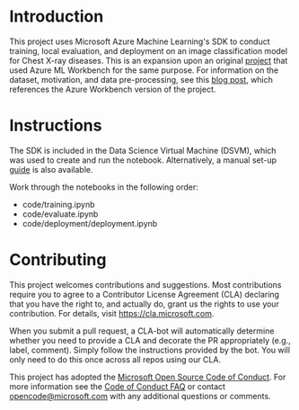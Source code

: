 
# Introduction

This project uses Microsoft Azure Machine Learning's SDK to conduct training, local evaluation, and deployment on an image classification model for Chest X-ray diseases. This is an expansion upon an original [project](https://github.com/Azure/AzureChestXRay) that used Azure ML Workbench for the same purpose. For information on the dataset, motivation, and data pre-processing, see this [blog post](https://blogs.technet.microsoft.com/machinelearning/2018/03/07/using-microsoft-ai-to-build-a-lung-disease-prediction-model-using-chest-x-ray-images/), which references the Azure Workbench version of the project.

# Instructions

The SDK is included in the Data Science Virtual Machine (DSVM), which was used to create and run the notebook. Alternatively, a manual set-up [guide](https://docs.microsoft.com/en-us/azure/machine-learning/service/quickstart-create-workspace-with-python) is also available.

Work through the notebooks in the following order:
- code/training.ipynb   
- code/evaluate.ipynb
- code/deployment/deployment.ipynb

# Contributing

This project welcomes contributions and suggestions.  Most contributions require you to agree to a
Contributor License Agreement (CLA) declaring that you have the right to, and actually do, grant us
the rights to use your contribution. For details, visit https://cla.microsoft.com.

When you submit a pull request, a CLA-bot will automatically determine whether you need to provide
a CLA and decorate the PR appropriately (e.g., label, comment). Simply follow the instructions
provided by the bot. You will only need to do this once across all repos using our CLA.

This project has adopted the [Microsoft Open Source Code of Conduct](https://opensource.microsoft.com/codeofconduct/).
For more information see the [Code of Conduct FAQ](https://opensource.microsoft.com/codeofconduct/faq/) or
contact [opencode@microsoft.com](mailto:opencode@microsoft.com) with any additional questions or comments.

